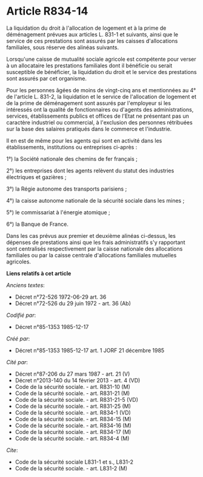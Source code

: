 # Article R834-14

La liquidation du droit à l'allocation de logement et à la prime de déménagement prévues aux articles L. 831-1 et suivants,
ainsi que le service de ces prestations sont assurés par les caisses d'allocations familiales, sous réserve des alinéas
suivants. 

Lorsqu'une caisse de mutualité sociale agricole est compétente pour verser à un allocataire les prestations familiales dont
il bénéficie ou serait susceptible de bénéficier, la liquidation du droit et le service des prestations sont assurés par cet
organisme. 

Pour les personnes âgées de moins de vingt-cinq ans et mentionnées au 4° de l'article L. 831-2, la liquidation et le service
de l'allocation de logement et de la prime de déménagement sont assurés par l'employeur si les intéressés ont la qualité de
fonctionnaires ou d'agents des administrations, services, établissements publics et offices de l'Etat ne présentant pas un
caractère industriel ou commercial, à l'exclusion des personnes rétribuées sur la base des salaires pratiqués dans le
commerce et l'industrie. 

Il en est de même pour les agents qui sont en activité dans les établissements, institutions ou entreprises ci-après : 

1°) la Société nationale des chemins de fer français ; 

2°) les entreprises dont les agents relèvent du statut des industries électriques et gazières ; 

3°) la Régie autonome des transports parisiens ; 

4°) la caisse autonome nationale de la sécurité sociale dans les mines ; 

5°) le commissariat à l'énergie atomique ; 

6°) la Banque de France. 

Dans les cas prévus aux premier et deuxième alinéas ci-dessus, les dépenses de prestations ainsi que les frais administratifs
s'y rapportant sont centralisés respectivement par la caisse nationale des allocations familiales ou par la caisse centrale
d'allocations familiales mutuelles agricoles.

**Liens relatifs à cet article**

_Anciens textes_:

  - Décret n°72-526 1972-06-29 art. 36
  - Décret n°72-526 du 29 juin 1972 - art. 36 (Ab)

_Codifié par_:

  - Décret n°85-1353 1985-12-17

_Créé par_:

  - Décret n°85-1353 1985-12-17 art. 1 JORF 21 décembre 1985

_Cité par_:

  - Décret n°87-206 du 27 mars 1987 - art. 21 (V)
  - Décret n°2013-140 du 14 février 2013 - art. 4 (VD)
  - Code de la sécurité sociale. - art. R831-10 (M)
  - Code de la sécurité sociale. - art. R831-21 (M)
  - Code de la sécurité sociale. - art. R831-21-5 (VD)
  - Code de la sécurité sociale. - art. R831-25 (M)
  - Code de la sécurité sociale. - art. R834-1 (VD)
  - Code de la sécurité sociale. - art. R834-15 (M)
  - Code de la sécurité sociale. - art. R834-16 (M)
  - Code de la sécurité sociale. - art. R834-17 (M)
  - Code de la sécurité sociale. - art. R834-4 (M)

_Cite_:

  - Code de la sécurité sociale L831-1 et s., L831-2
  - Code de la sécurité sociale. - art. L831-2 (M)

